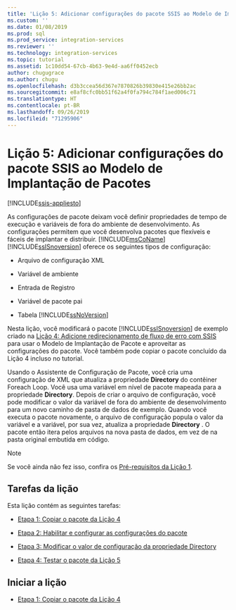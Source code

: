 ```yaml
---
title: 'Lição 5: Adicionar configurações do pacote SSIS ao Modelo de Implantação de Pacotes | Microsoft Docs'
ms.custom: ''
ms.date: 01/08/2019
ms.prod: sql
ms.prod_service: integration-services
ms.reviewer: ''
ms.technology: integration-services
ms.topic: tutorial
ms.assetid: 1c10dd54-67cb-4b63-9e4d-aa6ff0452ecb
author: chugugrace
ms.author: chugu
ms.openlocfilehash: d3b3ccea56d367e7870826b39830e415e26bb2ac
ms.sourcegitcommit: e8af8cfc0bb51f62a4f0fa794c784f1aed006c71
ms.translationtype: HT
ms.contentlocale: pt-BR
ms.lasthandoff: 09/26/2019
ms.locfileid: "71295906"
---
```

# <a name="lesson-5-add-ssis-package-configurations-for-the-package-deployment-model"></a>Lição 5: Adicionar configurações do pacote SSIS ao Modelo de Implantação de Pacotes

[!INCLUDE[ssis-appliesto](../includes/ssis-appliesto-ssvrpluslinux-asdb-asdw-xxx.md)]



As configurações de pacote deixam você definir propriedades de tempo de execução e variáveis de fora do ambiente de desenvolvimento. As configurações permitem que você desenvolva pacotes que flexíveis e fáceis de implantar e distribuir. [!INCLUDE[msCoName](../includes/msconame-md.md)] [!INCLUDE[ssISnoversion](../includes/ssisnoversion-md.md)] oferece os seguintes tipos de configuração:  
  
-   Arquivo de configuração XML  
  
-   Variável de ambiente  
  
-   Entrada de Registro  
  
-   Variável de pacote pai  
  
-   Tabela [!INCLUDE[ssNoVersion](../includes/ssnoversion-md.md)]  
  
Nesta lição, você modificará o pacote [!INCLUDE[ssISnoversion](../includes/ssisnoversion-md.md)] de exemplo criado na [Lição 4: Adicione redirecionamento de fluxo de erro com SSIS](../integration-services/lesson-4-add-error-flow-redirection-with-ssis.md) para usar o Modelo de Implantação de Pacote e aproveitar as configurações do pacote. Você também pode copiar o pacote concluído da Lição 4 incluso no tutorial. 

Usando o Assistente de Configuração de Pacote, você cria uma configuração de XML que atualiza a propriedade **Directory** do contêiner Foreach Loop. Você usa uma variável em nível de pacote mapeada para a propriedade **Directory**. Depois de criar o arquivo de configuração, você pode modificar o valor da variável de fora do ambiente de desenvolvimento para um novo caminho de pasta de dados de exemplo. Quando você executa o pacote novamente, o arquivo de configuração popula o valor da variável e a variável, por sua vez, atualiza a propriedade **Directory** . O pacote então itera pelos arquivos na nova pasta de dados, em vez de na pasta original embutida em código.  
  
> [!NOTE]
> Se você ainda não fez isso, confira os [Pré-requisitos da Lição 1](../integration-services/lesson-1-create-a-project-and-basic-package-with-ssis.md#prerequisites).
  
## <a name="lesson-tasks"></a>Tarefas da lição  
Esta lição contém as seguintes tarefas:  
  
-   [Etapa 1: Copiar o pacote da Lição 4](../integration-services/lesson-5-1-copying-the-lesson-4-package.md)  
  
-   [Etapa 2: Habilitar e configurar as configurações do pacote](../integration-services/lesson-5-2-enabling-and-configuring-package-configurations.md)  
  
-   [Etapa 3: Modificar o valor de configuração da propriedade Directory](../integration-services/lesson-5-3-modifying-the-directory-property-configuration-value.md)  
  
-   [Etapa 4: Testar o pacote da Lição 5](../integration-services/lesson-5-4-testing-the-lesson-5-tutorial-package.md)  
  
## <a name="start-the-lesson"></a>Iniciar a lição  
  
-   [Etapa 1: Copiar o pacote da Lição 4](../integration-services/lesson-5-1-copying-the-lesson-4-package.md)  
  
  
  
